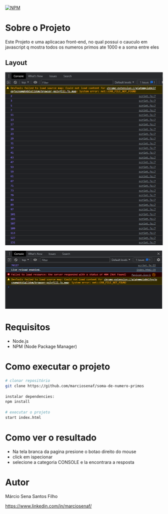 [![NPM](https://img.shields.io/npm/l/react)](https://github.com/marciosenaf/soma-de-numero-primos/blob/main/LICENSE) 


# Sobre o Projeto

Este Projeto e uma aplicacao front-end, no qual possui o cauculo em javascript q mostra todos os numeros primos ate 1000 e a soma entre eles 

## Layout 
![Web](https://github.com/marciosenaf/soma-de-numero-primos/blob/main/img/result1.readme.png)


![Web](https://github.com/marciosenaf/soma-de-numero-primos/blob/main/img/result2.readme.png)

# Requisitos

  - Node.js
  - NPM (Node Package Manager)


# Como executar o projeto

```bash
# clonar repositório
git clone https://github.com/marciosenaf/soma-de-numero-primos

instalar dependencies:
npm install

# executar o projeto
start index.html
```

# Como ver o resultado
- Na tela branca da pagina presione o botao direito do mouse 
- click em ispecionar
- selecione a categoria CONSOLE e la encontrara a resposta

# Autor

Márcio Sena Santos Filho

https://www.linkedin.com/in/marciosenaf/
